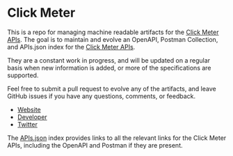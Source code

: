 # Click MeterThis is a repo for managing machine readable artifacts for the [Click Meter APIs](http://clickmeter.com). The goal is to maintain and evolve an OpenAPI, Postman Collection, and APIs.json index for the [Click Meter APIs](http://clickmeter.com).They are a constant work in progress, and will be updated on a regular basis when new information is added, or more of the specifications are supported.Feel free to submit a pull request to evolve any of the artifacts, and leave GitHub issues if you have any questions, comments, or feedback.- [Website](http://clickmeter.com)- [Developer](http://clickmeter.com)- [Twitter](https://twitter.com/clickmeter)The [APIs.json](https://github.com/api-evangelist/click-meter/blob/master/apis.json) index provides links to all the relevant links for the Click Meter APIs, including the OpenAPI and Postman if they are present.